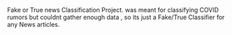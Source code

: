 Fake or True news Classification Project. was meant for classifying COVID rumors but couldnt gather enough data ,  so its just a Fake/True Classifier for any News articles. 
